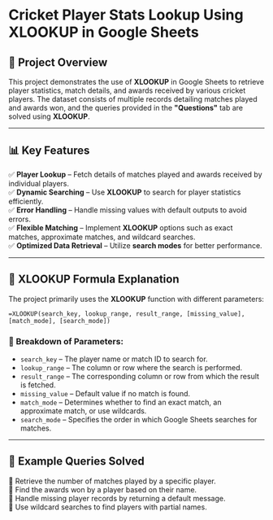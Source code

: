 # **Cricket Player Stats Lookup Using XLOOKUP in Google Sheets** 

## **📌 Project Overview**
This project demonstrates the use of **XLOOKUP** in Google Sheets to retrieve player statistics, match details, and awards received by various cricket players. The dataset consists of multiple records detailing matches played and awards won, and the queries provided in the **"Questions"** tab are solved using **XLOOKUP**.


---

## **📊 Key Features**
✅ **Player Lookup** – Fetch details of matches played and awards received by individual players.  
✅ **Dynamic Searching** – Use **XLOOKUP** to search for player statistics efficiently.  
✅ **Error Handling** – Handle missing values with default outputs to avoid errors.  
✅ **Flexible Matching** – Implement **XLOOKUP** options such as exact matches, approximate matches, and wildcard searches.  
✅ **Optimized Data Retrieval** – Utilize **search modes** for better performance. 

---

## **📌 XLOOKUP Formula Explanation**
The project primarily uses the **XLOOKUP** function with different parameters:

```excel
=XLOOKUP(search_key, lookup_range, result_range, [missing_value], [match_mode], [search_mode])
```

### **🔹 Breakdown of Parameters:**
- `search_key` – The player name or match ID to search for.  
- `lookup_range` – The column or row where the search is performed.  
- `result_range` – The corresponding column or row from which the result is fetched.  
- `missing_value` – Default value if no match is found.  
- `match_mode` – Determines whether to find an exact match, an approximate match, or use wildcards.  
- `search_mode` – Specifies the order in which Google Sheets searches for matches.  


---

## **📌 Example Queries Solved**
📍 Retrieve the number of matches played by a specific player.  
📍 Find the awards won by a player based on their name.  
📍 Handle missing player records by returning a default message.  
📍 Use wildcard searches to find players with partial names. 
